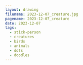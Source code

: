 ```yaml
---
layout: drawing
filename: 2023-12-07_creature.jpg
pagename: 2023-12-07_creature
date: 2023-12-07
tags:
  - stick-person
  - creatures
  - birds
  - animals
  - dots
  - doodles
---
```

